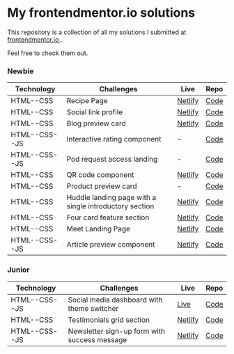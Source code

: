 # My frontendmentor.io solutions

This repository is a collection of all my solutions I submitted at [frontendmentor.io ](https://www.frontendmentor.io/).

Feel free to check them out.

### Newbie

| Technology    | Challenges                                             | Live                                                                                    | Repo                                                                                           |
| ------------- | ------------------------------------------------------ | --------------------------------------------------------------------------------------- | ---------------------------------------------------------------------------------------------- |
| HTML--CSS     | Recipe Page                                            | [Netlify](https://superb-hamster-01d434.netlify.app/)                                   | [Code](https://github.com/mirkozlatunic/frontendmentor.io/tree/main/recipe-page)               |
| HTML--CSS     | Social link profile                                    | [Netlify](https://sensational-gecko-d76a8c.netlify.app/)                                | [Code](https://github.com/mirkozlatunic/frontendmentor.io/tree/main/social-link-profile)       |
| HTML--CSS     | Blog preview card                                      | [Netlify](https://enchanting-heliotrope-b77eb6.netlify.app/)                            | [Code](https://github.com/mirkozlatunic/frontendmentor.io/tree/main/blog-preview-card)         |
| HTML--CSS--JS | Interactive rating component                           | -                                                                                       | [Code](https://github.com/mirkozlatunic/frontendmentor.io/tree/main/rating-component)          |
| HTML--CSS--JS | Pod request access landing                             | -                                                                                       | [Code](https://github.com/mirkozlatunic/frontendmentor.io/tree/main/podcast-page)              |
| HTML--CSS     | QR code component                                      | [Netlify](https://celebrated-sprite-781c92.netlify.app/)                                | [Code](https://github.com/mirkozlatunic/frontendmentor.io/tree/main/qr-component)              |
| HTML--CSS     | Product preview card                                   | -                                                                                       | [Code](https://github.com/mirkozlatunic/frontendmentor.io/tree/main/preview-card)              |
| HTML--CSS     | Huddle landing page with a single introductory section | [Netlify](https://huddle-landing-page-with-single-introductory-section-mp.netlify.app/) | [Code](https://git.io/Js24J)                                                                   |
| HTML--CSS     | Four card feature section                              | [Netlify](https://melodious-shortbread-4197b8.netlify.app/)                             | [Code](https://github.com/mirkozlatunic/frontendmentor.io/tree/main/four-card-page)            |
| HTML--CSS     | Meet Landing Page                                      | [Netlify](https://peppy-duckanoo-d0efc8.netlify.app/)                                   | [Code](https://github.com/mirkozlatunic/frontendmentor.io/tree/main/meet-landing-page)         |
| HTML--CSS--JS | Article preview component                              | [Netlify](https://zesty-centaur-a5cbad.netlify.app/)                                    | [Code](https://github.com/mirkozlatunic/frontendmentor.io/tree/main/article-preview-component) |

### Junior

| Technology    | Challenges                                   | Live                                                      | Repo                                                                                   |
| ------------- | -------------------------------------------- | --------------------------------------------------------- | -------------------------------------------------------------------------------------- |
| HTML--CSS--JS | Social media dashboard with theme switcher   | [Live](https://loopstudios-landing-page-mp.netlify.app/)  | [Code](https://github.com/mirkozlatunic/frontendmentor.io/tree/main/social-dash-app)   |
| HTML--CSS     | Testimonials grid section                    | [Netlify](https://delightful-meerkat-fe8ceb.netlify.app/) | [Code](https://github.com/mirkozlatunic/frontendmentor.io/tree/main/testimonial-grid)  |
| HTML--CSS--JS | Newsletter sign-up form with success message | [Netlify](https://marvelous-piroshki-53329f.netlify.app/) | [Code](https://github.com/mirkozlatunic/frontendmentor.io/tree/main/newsletter-signup) |
